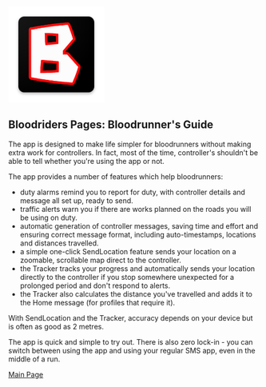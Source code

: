 ![Logo](ic_launcher.png)

## Bloodriders Pages: Bloodrunner's Guide

The app is designed to make life simpler for bloodrunners without making extra work for controllers. In fact, most of the time, controller's shouldn't be able to tell whether you're using the app or not.

The app provides a number of features which help bloodrunners:
- duty alarms remind you to report for duty, with controller details and message all set up, ready to send.
- traffic alerts warn you if there are works planned on the roads you will be using on duty.
- automatic generation of controller messages, saving time and effort and ensuring correct message format, including auto-timestamps, locations and distances travelled.
- a simple one-click SendLocation feature sends your location on a zoomable, scrollable map direct to the controller.
- the Tracker tracks your progress and automatically sends your location directly to the controller if you stop somewhere unexpected for a prolonged period and don't respond to alerts.
- the Tracker also calculates the distance you've travelled and adds it to the Home message (for profiles that require it).

With SendLocation and the Tracker, accuracy depends on your device but is often as good as 2 metres.

The app is quick and simple to try out. There is also zero lock-in - you can switch between using the app and using your regular SMS app, even in the middle of a run.

[Main Page](https://roxburd.github.io/bloodriders/)

